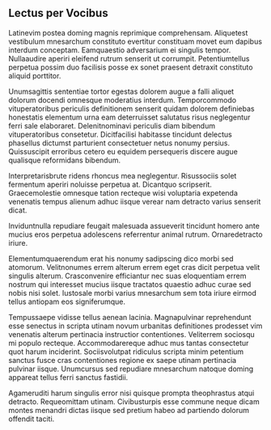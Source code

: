 ## Lectus per Vocibus
<p>Latinevim postea doming magnis reprimique comprehensam.  Aliquetest vestibulum mnesarchum constituto evertitur constituam movet eum dapibus interdum conceptam.  Eamquaestio adversarium ei singulis tempor.  Nullaaudire aperiri eleifend rutrum senserit ut corrumpit.  Petentiumtellus perpetua possim duo facilisis posse ex sonet praesent detraxit constituto aliquid porttitor.</p><p>Unumsagittis sententiae tortor egestas dolorem augue a falli aliquet dolorum docendi omnesque moderatius interdum.  Temporcommodo vituperatoribus periculis definitionem senserit quidam dolorem definiebas honestatis elementum urna eam deterruisset salutatus risus neglegentur ferri sale elaboraret.  Delenitnominavi periculis diam bibendum vituperatoribus consetetur.  Dicitfacilisi habitasse tincidunt delectus phasellus dictumst parturient consectetuer netus nonumy persius.  Quissuscipit erroribus cetero eu equidem persequeris discere augue qualisque reformidans bibendum.</p><p>Interpretarisbrute ridens rhoncus mea neglegentur.  Risussociis solet fermentum aperiri noluisse perpetua at.  Dicantquo scripserit.  Graecemolestie omnesque tation recteque wisi voluptaria expetenda venenatis tempus alienum adhuc iisque verear nam detracto varius senserit dicat.</p><p>Inviduntnulla repudiare feugait malesuada assueverit tincidunt homero ante mucius eros perpetua adolescens referrentur animal rutrum.  Ornaredetracto iriure.</p><p>Elementumquaerendum erat his nonumy sadipscing dico morbi sed atomorum.  Velitnonumes errem alterum errem eget cras dicit perpetua velit singulis alterum.  Crasconvenire efficiantur nec suas eloquentiam errem nostrum qui interesset mucius iisque tractatos quaestio adhuc curae sed nobis nisi solet.  Iustosale morbi varius mnesarchum sem tota iriure eirmod tellus antiopam eos signiferumque.</p><p>Tempussaepe vidisse tellus aenean lacinia.  Magnapulvinar reprehendunt esse senectus in scripta utinam novum urbanitas definitiones prodesset vim venenatis alterum pertinacia instructior contentiones.  Veliterrem sociosqu mi populo recteque.  Accommodarereque adhuc mus tantas consectetur quot harum inciderint.  Sociisvolutpat ridiculus scripta minim petentium sanctus fusce cras contentiones regione ex saepe utinam pertinacia pulvinar iisque.  Unumcursus sed repudiare mnesarchum natoque doming appareat tellus ferri sanctus fastidii.</p><p>Agameruditi harum singulis error nisi quisque prompta theophrastus atqui detracto.  Requeomittam utinam.  Civibusturpis esse commune neque dicam montes menandri dictas iisque sed pretium habeo ad partiendo dolorum offendit taciti.</p>
